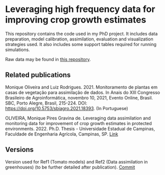 # Leveraging high frequency data for improving crop growth estimates

This repository contains the code used in my PhD project. It includes data preparation, model calibration, assimilation, evaluation and visualization strategies used. It also includes some support tables required for running simulations.

Raw data may be found in [this repository](https://doi.org/10.25824/redu/EP4NGO).

## Related publications
Monique Oliveira and Luiz Rodrigues. 2021. Monitoramento de plantas em casas de vegetação para assimilação de dados. In Anais do XIII Congresso Brasileiro de Agroinformática, novembro 10, 2021, Evento Online, Brasil. SBC, Porto Alegre, Brasil, 215-224. DOI: https://doi.org/10.5753/sbiagro.2021.18393. (In Portuguese)

OLIVEIRA, Monique Pires Gravina de. Leveraging data assimilation and monitoring data for improvement of crop growth estimates in protected environments. 2022. Ph.D. Thesis - Universidade Estadual de Campinas, Faculdade de Engenharia Agrícola, Campinas, SP. [Link](https://hdl.handle.net/20.500.12733/4792)

## Versions
Version used for Ref1 (Tomato models) and Ref2 (Data assimilation in greenhouses) (to be further detailed after publication). [Commit](https://github.com/mnqoliveira/data-assimilation-tomato-models/commit/fd3ff44619eb4f0cdc8be02b39b4dfa4d2fce497)
